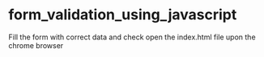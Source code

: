 # form_validation_using_javascript
Fill the form with correct data and check
open the index.html file upon the chrome browser 
